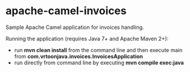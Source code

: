 apache-camel-invoices
=====================

Sample Apache Camel application for invoices handling.

Running the application (requires Java 7+ and Apache Maven 2+):

- run **mvn clean install** from the command line and then execute main from **com.vrtoonjava.invoices.InvoicesApplication**
- run directly from command line by executing **mvn compile exec:java**